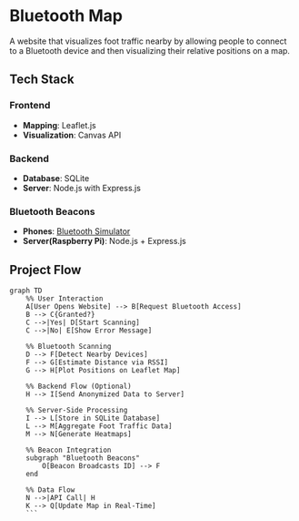 # Bluetooth Map
A website that visualizes foot traffic nearby by allowing people to connect to a Bluetooth device and then visualizing their relative positions on a map.

## Tech Stack
### Frontend
  - **Mapping**: Leaflet.js
  - **Visualization**: Canvas API

### Backend
  - **Database**: SQLite
  - **Server**: Node.js with Express.js

### Bluetooth Beacons
  - **Phones**: [Bluetooth Simulator](https://apkpure.com/beacon-simulator/net.alea.beaconsimulator)
  - **Server(Raspberry Pi)**: Node.js + Express.js

## Project Flow
``` mermaid
graph TD
    %% User Interaction
    A[User Opens Website] --> B[Request Bluetooth Access]
    B --> C{Granted?}
    C -->|Yes| D[Start Scanning]
    C -->|No| E[Show Error Message]

    %% Bluetooth Scanning
    D --> F[Detect Nearby Devices]
    F --> G[Estimate Distance via RSSI]
    G --> H[Plot Positions on Leaflet Map]

    %% Backend Flow (Optional)
    H --> I[Send Anonymized Data to Server]

    %% Server-Side Processing
    I --> L[Store in SQLite Database]
    L --> M[Aggregate Foot Traffic Data]
    M --> N[Generate Heatmaps]

    %% Beacon Integration
    subgraph "Bluetooth Beacons"
        O[Beacon Broadcasts ID] --> F
    end

    %% Data Flow
    N -->|API Call| H
    K --> Q[Update Map in Real-Time]
    ```
